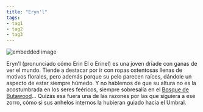 ```yaml
---
title: "Eryn'l"
tags:
- tag1
- tag2
- tag3
---
```


![embedded image](https://assets.legendkeeper.com/913890d1-593f-459b-9ccc-f522d9aa67d8.jpg "Attachment")

Eryn'l (pronunciado cómo Erin El o Erinel) es una joven dríade con ganas de ver el mundo. Tiende a destacar por ir con ropas ostentosas llenas de motivos florales, pero además porque su pelo parecen raíces, dándole un aspecto de estar siempre húmedo. Y no hablemos de que su altura no es la acostumbrada en los seres feéricos, siempre sobresalía en el [Bosque de Butawood](https://www.legendkeeper.com/app/ckvil5g57t6310808rct5ktxd/ckz8bj3n9008b036c1shsgrpq/)... Quizás esa fuera una de las razones por las que siguiera a ese zorro, cómo si sus anhelos internos la hubieran guiado hacia el Umbral.